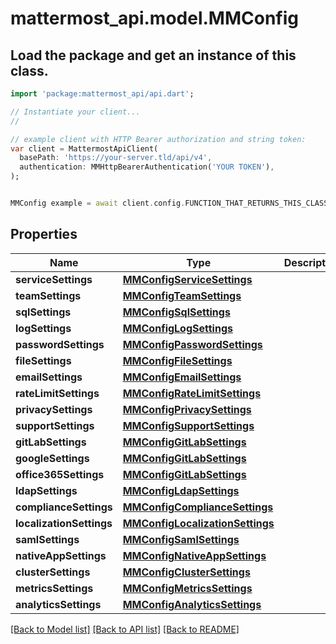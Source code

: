 # mattermost_api.model.MMConfig

## Load the package and get an instance of this class.
```dart
import 'package:mattermost_api/api.dart';

// Instantiate your client...
//

// example client with HTTP Bearer authorization and string token:
var client = MattermostApiClient(
  basePath: 'https://your-server.tld/api/v4',
  authentication: MMHttpBearerAuthentication('YOUR TOKEN'),
);


MMConfig example = await client.config.FUNCTION_THAT_RETURNS_THIS_CLASS();

```

## Properties
Name | Type | Description | Notes
------------ | ------------- | ------------- | -------------
**serviceSettings** | [**MMConfigServiceSettings**](MMConfigServiceSettings.md) |  | [optional] 
**teamSettings** | [**MMConfigTeamSettings**](MMConfigTeamSettings.md) |  | [optional] 
**sqlSettings** | [**MMConfigSqlSettings**](MMConfigSqlSettings.md) |  | [optional] 
**logSettings** | [**MMConfigLogSettings**](MMConfigLogSettings.md) |  | [optional] 
**passwordSettings** | [**MMConfigPasswordSettings**](MMConfigPasswordSettings.md) |  | [optional] 
**fileSettings** | [**MMConfigFileSettings**](MMConfigFileSettings.md) |  | [optional] 
**emailSettings** | [**MMConfigEmailSettings**](MMConfigEmailSettings.md) |  | [optional] 
**rateLimitSettings** | [**MMConfigRateLimitSettings**](MMConfigRateLimitSettings.md) |  | [optional] 
**privacySettings** | [**MMConfigPrivacySettings**](MMConfigPrivacySettings.md) |  | [optional] 
**supportSettings** | [**MMConfigSupportSettings**](MMConfigSupportSettings.md) |  | [optional] 
**gitLabSettings** | [**MMConfigGitLabSettings**](MMConfigGitLabSettings.md) |  | [optional] 
**googleSettings** | [**MMConfigGitLabSettings**](MMConfigGitLabSettings.md) |  | [optional] 
**office365Settings** | [**MMConfigGitLabSettings**](MMConfigGitLabSettings.md) |  | [optional] 
**ldapSettings** | [**MMConfigLdapSettings**](MMConfigLdapSettings.md) |  | [optional] 
**complianceSettings** | [**MMConfigComplianceSettings**](MMConfigComplianceSettings.md) |  | [optional] 
**localizationSettings** | [**MMConfigLocalizationSettings**](MMConfigLocalizationSettings.md) |  | [optional] 
**samlSettings** | [**MMConfigSamlSettings**](MMConfigSamlSettings.md) |  | [optional] 
**nativeAppSettings** | [**MMConfigNativeAppSettings**](MMConfigNativeAppSettings.md) |  | [optional] 
**clusterSettings** | [**MMConfigClusterSettings**](MMConfigClusterSettings.md) |  | [optional] 
**metricsSettings** | [**MMConfigMetricsSettings**](MMConfigMetricsSettings.md) |  | [optional] 
**analyticsSettings** | [**MMConfigAnalyticsSettings**](MMConfigAnalyticsSettings.md) |  | [optional] 

[[Back to Model list]](../GENERATED_README.md#documentation-for-models) [[Back to API list]](../GENERATED_README.md#documentation-for-api-endpoints) [[Back to README]](../GENERATED_README.md)


